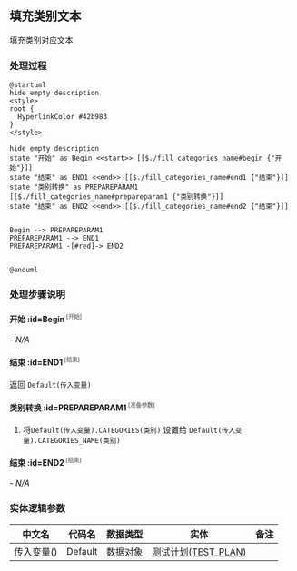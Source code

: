 ## 填充类别文本 <!-- {docsify-ignore-all} -->

   填充类别对应文本

### 处理过程

```plantuml
@startuml
hide empty description
<style>
root {
  HyperlinkColor #42b983
}
</style>

hide empty description
state "开始" as Begin <<start>> [[$./fill_categories_name#begin {"开始"}]]
state "结束" as END1 <<end>> [[$./fill_categories_name#end1 {"结束"}]]
state "类别转换" as PREPAREPARAM1  [[$./fill_categories_name#prepareparam1 {"类别转换"}]]
state "结束" as END2 <<end>> [[$./fill_categories_name#end2 {"结束"}]]


Begin --> PREPAREPARAM1
PREPAREPARAM1 --> END1
PREPAREPARAM1 -[#red]-> END2


@enduml
```


### 处理步骤说明

#### 开始 :id=Begin<sup class="footnote-symbol"> <font color=gray size=1>[开始]</font></sup>



*- N/A*
#### 结束 :id=END1<sup class="footnote-symbol"> <font color=gray size=1>[结束]</font></sup>



返回 `Default(传入变量)`

#### 类别转换 :id=PREPAREPARAM1<sup class="footnote-symbol"> <font color=gray size=1>[准备参数]</font></sup>



1. 将`Default(传入变量).CATEGORIES(类别)` 设置给  `Default(传入变量).CATEGORIES_NAME(类别)`

#### 结束 :id=END2<sup class="footnote-symbol"> <font color=gray size=1>[结束]</font></sup>



*- N/A*



### 实体逻辑参数

|    中文名   |    代码名    |  数据类型    |  实体   |备注 |
| --------| --------| -------- | -------- | --------   |
|传入变量(<i class="fa fa-check"/></i>)|Default|数据对象|[测试计划(TEST_PLAN)](module/TestMgmt/test_plan.md)||
